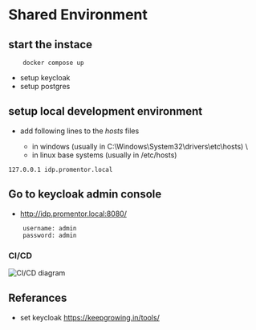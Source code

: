 # Shared Environment

## start the instace

```
    docker compose up
```

- setup keycloak
- setup postgres

## setup local development environment

- add following lines to the _hosts_ files

  - in windows (usually in C:\Windows\System32\drivers\etc\hosts) \
  - in linux base systems (usually in /etc/hosts)

```
127.0.0.1 idp.promentor.local
```

## Go to keycloak admin console

- http://idp.promentor.local:8080/

```
    username: admin
    password: admin
```

### CI/CD

<img src="https://github.com/Pro-Mentor/shared-environment/blob/main/assets/Shared_ENV_Deployment.drawio.png" alt="CI/CD diagram" title="CI/CD Diagram">

## Referances

- set keycloak
  https://keepgrowing.in/tools/
